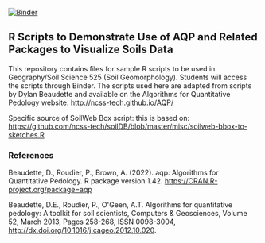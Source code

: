 [![Binder](https://mybinder.org/badge_logo.svg)](https://mybinder.org/v2/gh/Joseph-A-Mason/soil_geomorph_r/main?urlpath=%2Frstudio)

## R Scripts to Demonstrate Use of AQP and Related Packages to Visualize Soils Data

This repository contains files for sample R scripts to be used in Geography/Soil Science 525 (Soil Geomorphology). Students will access the scripts through Binder. The scripts used here are adapted from scripts by Dylan Beaudette and available on the Algorithms for Quantitative Pedology website. http://ncss-tech.github.io/AQP/

Specific source of SoilWeb Box script: this is based on: https://github.com/ncss-tech/soilDB/blob/master/misc/soilweb-bbox-to-sketches.R

### References

Beaudette, D., Roudier, P., Brown, A. (2022). aqp: Algorithms for
Quantitative Pedology. R package version 1.42.
<https://CRAN.R-project.org/package=aqp>

Beaudette, D.E., Roudier, P., O'Geen, A.T. Algorithms for
quantitative pedology: A toolkit for soil scientists, Computers &
Geosciences, Volume 52, March 2013, Pages 258-268, ISSN 0098-3004,
http://dx.doi.org/10.1016/j.cageo.2012.10.020.
